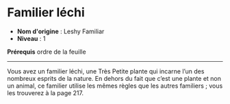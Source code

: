 # Familier léchi

 * **Nom d'origine** : Leshy Familiar
 * **Niveau** : 1


<p><strong>Prérequis</strong> ordre de la feuille</p>
<hr>
<p>Vous avez un familier léchi, une Très Petite plante qui incarne l’un des nombreux esprits de la nature. En dehors du fait que c’est une plante et non un animal, ce familier utilise les mêmes règles que les autres familiers ; vous les trouverez à la page 217.</p>